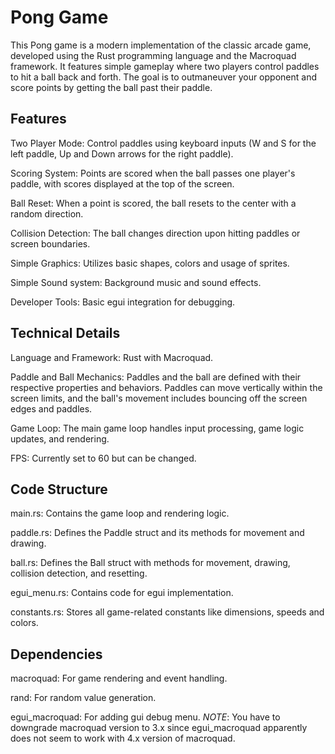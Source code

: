 # Pong Game

This Pong game is a modern implementation of the classic arcade game, developed using the Rust programming language and the Macroquad framework. It features simple gameplay where two players control paddles to hit a ball back and forth. The goal is to outmaneuver your opponent and score points by getting the ball past their paddle.

## Features

Two Player Mode: Control paddles using keyboard inputs (W and S for the left paddle, Up and Down arrows for the right paddle).

Scoring System: Points are scored when the ball passes one player's paddle, with scores displayed at the top of the screen.

Ball Reset: When a point is scored, the ball resets to the center with a random direction.

Collision Detection: The ball changes direction upon hitting paddles or screen boundaries.

Simple Graphics: Utilizes basic shapes, colors and usage of sprites.

Simple Sound system: Background music and sound effects.

Developer Tools: Basic egui integration for debugging.

## Technical Details

Language and Framework: Rust with Macroquad.

Paddle and Ball Mechanics: Paddles and the ball are defined with their respective properties and behaviors. Paddles can move vertically within the screen limits, and the ball's movement includes bouncing off the screen edges and paddles.

Game Loop: The main game loop handles input processing, game logic updates, and rendering.

FPS: Currently set to 60 but can be changed.

## Code Structure

main.rs: Contains the game loop and rendering logic.

paddle.rs: Defines the Paddle struct and its methods for movement and drawing.

ball.rs: Defines the Ball struct with methods for movement, drawing, collision detection, and resetting.

egui_menu.rs: Contains code for egui implementation.

constants.rs: Stores all game-related constants like dimensions, speeds and colors.

## Dependencies

macroquad: For game rendering and event handling.

rand: For random value generation.

egui_macroquad: For adding gui debug menu. *NOTE*: You have to downgrade macroquad version to 3.x since egui_macroquad apparently does not seem to work with 4.x version of macroquad.
